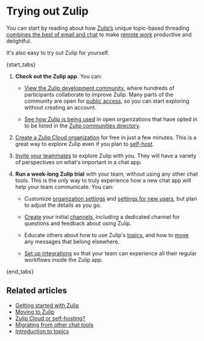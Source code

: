 # Trying out Zulip

You can start by reading about how [Zulip’s](/hello/) unique
topic-based threading [combines the best of email and
chat](/why-zulip/) to make [remote work](https://zulip.com/for/business/) productive
and delightful.

It's also easy to try out Zulip for yourself.

{start_tabs}

1. **Check out the Zulip app**. You can:

    - [View the Zulip development community](https://chat.zulip.org/?show_try_zulip_modal),
      where hundreds of participants collaborate to improve Zulip. Many parts of
      the community are open for [public access](/help/public-access-option), so
      you can start exploring without creating an account.

    - [See how Zulip is being used](https://zulip.com/communities/) in open
      organizations that have opted in to be listed in the [Zulip communities
      directory](/help/communities-directory).

1. [Create a Zulip Cloud organization](https://zulip.com/new/) for free in just
   a few minutes. This is a great way to explore Zulip even if you plan to
   [self-host](https://zulip.com/self-hosting/).

1. [Invite your teammates](/help/invite-users-to-join) to explore Zulip with you.
   They will have a variety of perspectives on what's important in a chat app.

1. **Run a week-long Zulip trial** with your team, without using any other chat tools. This
   is the only way to truly experience how a new chat app will help your team
   communicate. You can:

    - Customize [organization settings](/help/customize-organization-settings)
      and [settings for new users](/help/customize-settings-for-new-users), but
      plan to adjust the details as you go.

    - [Create](/help/create-channels) your initial
      [channels](/help/introduction-to-channels), including a dedicated channel for
      questions and feedback about using Zulip.

    - Educate others about how to use Zulip's [topics](/help/introduction-to-topics),
      and how to [move](/help/move-content-to-another-topic) any messages that
      belong elsewhere.

    - [Set up integrations](/help/set-up-integrations) so that your team can
      experience all their regular workflows inside the Zulip app.

{end_tabs}

## Related articles

* [Getting started with Zulip](/help/getting-started-with-zulip)
* [Moving to Zulip](/help/moving-to-zulip)
* [Zulip Cloud or self-hosting?](/help/zulip-cloud-or-self-hosting)
* [Migrating from other chat tools](/help/migrating-from-other-chat-tools)
* [Introduction to topics](/help/introduction-to-topics)
